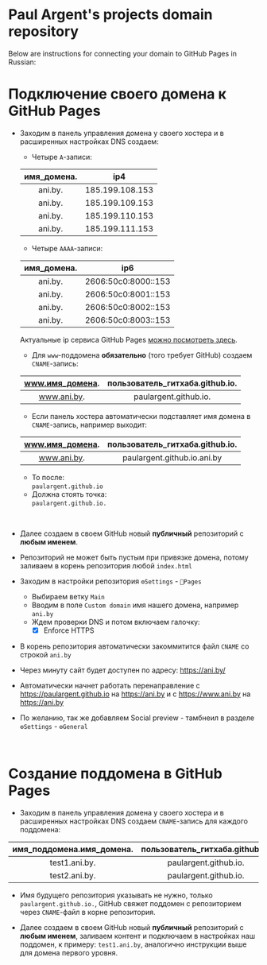 # Paul Argent's projects domain repository

Below are instructions for connecting your domain to GitHub Pages in Russian:

# Подключение своего домена к GitHub Pages

- Заходим в панель управления домена у своего хостера и в расширенных настройках DNS создаем:

  - Четыре `A`-записи:
  
  | имя_домена. |       ip4       |
  | :---------: | :-------------: |
  |   ani.by.   | 185.199.108.153 |
  |   ani.by.   | 185.199.109.153 |
  |   ani.by.   | 185.199.110.153 |
  |   ani.by.   | 185.199.111.153 |
  
  - Четыре `AAAA`-записи:

  | имя_домена. |         ip6         |
  | :---------: | :-----------------: |
  |   ani.by.   | 2606:50c0:8000::153 |
  |   ani.by.   | 2606:50c0:8001::153 |
  |   ani.by.   | 2606:50c0:8002::153 |
  |   ani.by.   | 2606:50c0:8003::153 |

  Актуальные ip сервиса GitHub Pages [можно посмотреть здесь](https://docs.github.com/en/pages/configuring-a-custom-domain-for-your-github-pages-site/managing-a-custom-domain-for-your-github-pages-site).
  
  - Для `www`-поддомена **обязательно** (того требует GitHub) создаем `CNAME`-запись:
  
  | www.имя_домена. | пользователь_гитхаба.github.io. |
  | :-------------: | :-----------------------------: |
  |   www.ani.by.   |      paulargent.github.io.      |
  
  - Если панель хостера автоматически подставляет имя домена в `CNAME`-запись, например выходит:

  | www.имя_домена. | пользователь_гитхаба.github.io. |
  | :-------------: | :-----------------------------: |
  |   www.ani.by.   |   paulargent.github.io.ani.by   |
    
    - То после:  
    `paulargent.github.io`  
    - Должна стоять точка:  
    `paulargent.github.io.`  

<br>

- Далее создаем в своем GitHub новый **публичный** репозиторий с **любым именем**.
- Репозиторий не может быть пустым при привязке домена, потому заливаем в корень репозитория любой `index.html` 
- Заходим в настройки репозитория `⚙️Settings` - `📄Pages`
  - Выбираем ветку `Main`
  - Вводим в поле `Custom domain` имя нашего домена, например `ani.by`
  - Ждем проверки DNS и потом включаем галочку:
    - [x] Enforce HTTPS
- В корень репозитория автоматически закоммитится файл `CNAME` со строкой `ani.by`
- Через минуту сайт будет доступен по адресу: https://ani.by/
- Автоматически начнет работать перенаправление с https://paulargent.github.io на https://ani.by и c https://www.ani.by на https://ani.by

- По желанию, так же добавляем Social preview - тамбнеил в разделе `⚙️Settings` - `⚙️General`

<br>

# Создание поддомена в GitHub Pages

- Заходим в панель управления домена у своего хостера и в расширенных настройках DNS создаем `CNAME`-запись для каждого поддомена:
  
| имя_поддомена.имя_домена. | пользователь_гитхаба.github.io. |
| :-----------------------: | :-----------------------------: |
|       test1.ani.by.       |      paulargent.github.io.      |
|       test2.ani.by.       |      paulargent.github.io.      |

- Имя будущего репозитория указывать не нужно, только `paulargent.github.io.`, GitHub свяжет поддомен с репозиторием через `CNAME`-файл в корне репозитория.

- Далее создаем в своем GitHub новый **публичный** репозиторий с **любым именем**, заливаем контент и подключаем в настройках наш поддомен, к примеру: `test1.ani.by`, аналогично инструкции выше для домена первого уровня.
